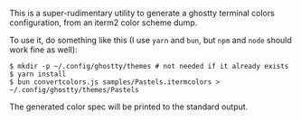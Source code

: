 This is a super-rudimentary utility to generate a ghostty
terminal colors configuration, from an iterm2 color scheme
dump.

To use it, do something like this (I use `yarn` and `bun`, but `npm` and `node`
should work fine as well):
```
$ mkdir -p ~/.config/ghostty/themes # not needed if it already exists
$ yarn install
$ bun convertcolors.js samples/Pastels.itermcolors > ~/.config/ghostty/themes/Pastels
```
The generated color spec will be printed to the standard output.
